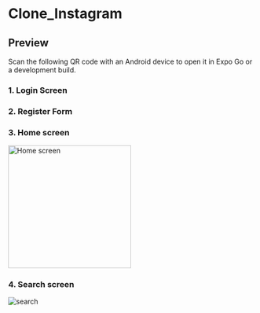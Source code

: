 # Clone_Instagram
## Preview

Scan the following QR code with an Android device to open it in Expo Go or a development build.


### 1. Login Screen



### 2. Register Form

### 3. Home screen
<img src="(https://user-images.githubusercontent.com/132865865/268508436-62404670-8f5d-4c51-a9d0-44735b36748b.jpg)" width="250" alt="Home screen" />


### 4. Search screen
![search](https://github.com/Khuongdev94/CloneIstagram/assets/132865865/5d8baa70-caf3-4c24-a4d1-d155446f222a )

